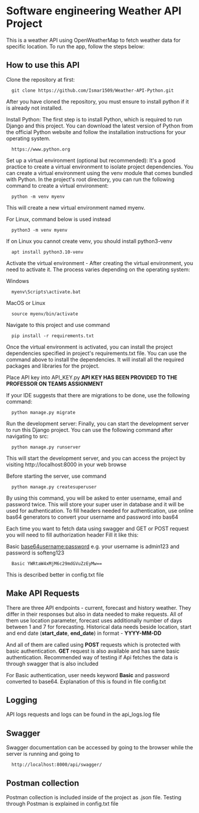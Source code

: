 # Software engineering Weather API Project

This is a weather API using OpenWeatherMap to fetch weather data for specific location.
To run the app, follow the steps below:

## How to use this API

Clone the repository at first:

```
  git clone https://github.com/Ismar1509/Weather-API-Python.git
```
After you have cloned the repository, you must ensure to install python if it is already not installed.

Install Python: The first step is to install Python, which is required to run Django and this project. You can download the latest version of Python from the official Python website and follow the installation instructions for your operating system.
```
  https://www.python.org
```
Set up a virtual environment (optional but recommended): It's a good practice to create a virtual environment to isolate project dependencies. You can create a virtual environment using the venv module that comes bundled with Python. In the project's root directory, you can run the following command to create a virtual environment:

```
  python -m venv myenv
```
This will create a new virtual environment named myenv.

For Linux, command below is used instead

```
  python3 -m venv myenv
```
If on Linux you cannot create venv, you should install python3-venv

```
  apt install python3.10-venv
```

Activate the virtual environment - After creating the virtual environment, you need to activate it. The process varies depending on the operating system:

Windows
```
  myenv\Scripts\activate.bat
```

MacOS or Linux
```
  source myenv/bin/activate
```

Navigate to this project and use command

```
  pip install -r requirements.txt
```

Once the virtual environment is activated, you can install the project dependencies specified in project's requirements.txt file. You can use the command above to install the dependencies. It will install all the required packages and libraries for the project.

Place API key into API_KEY.py 
**API KEY HAS BEEN PROVIDED TO THE PROFESSOR ON TEAMS ASSIGNMENT**

If your IDE suggests that there are migrations to be done, use the following command:

```
  python manage.py migrate
```
Run the development server: Finally, you can start the development server to run this Django project. You can use the following command after navigating to src:

```
  python manage.py runserver
```
This will start the development server, and you can access the project by visiting http://localhost:8000 in your web browse

Before starting the server, use command 

```
  python manage.py createsuperuser
```
By using this command, you will be asked to enter username, email and password twice.
This will store your super user in database and it will be used for authentication.
To fill headers needed for authentication, use online bas64 generators to convert your username and password into bas64

Each time you want to fetch data using swagger and GET or POST request you will need to fill authorization header
Fill it like this:

Basic <base64username:password>
e.g. your username is admin123 and password is softeng123


```
  Basic YWRtaW4xMjM6c29mdGVuZzEyMw==
```
This is described better in config.txt file

## Make API Requests
There are three API endpoints - current, forecast and history weather. They differ in their responses but also in data needed to make requests. All of them use location parameter, forecast uses additionally number of days between 1 and 7 for forecasting. Historical data needs beside location, start and end date (**start_date**, **end_date**) in format - **YYYY-MM-DD** 

And all of them are called using **POST** requests which is protected with basic authentication.
**GET** request is also available and has same basic authentication.
Recommended way of testing if Api fetches the data is through swagger that is also included

For Basic authentication, user needs keyword **Basic** and password converted to base64. Explanation of this is found in file config.txt

## Logging
API logs requests and logs can be found in the api_logs.log file

## Swagger
Swagger documentation can be accessed by going to the browser while the server is running and going to 
```
  http://localhost:8000/api/swagger/
```

## Postman collection
Postman collection is included inside of the project as .json file.
Testing through Postman is explained in config.txt file

